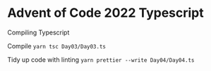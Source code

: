 # Advent of Code 2022 Typescript

Compiling Typescript

Compile
`yarn tsc Day03/Day03.ts`

Tidy up code with linting
`yarn prettier --write Day04/Day04.ts`